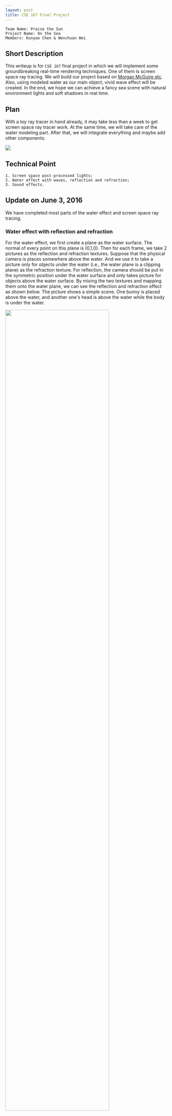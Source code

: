 ```yaml
---
layout: post
title: CSE 167 Final Project
---
```

    Team Name: Praise the Sun
    Project Name: On the Sea
    Members: Kunyao Chen & Wenchuan Wei


## Short Description

This writeup is for `CSE 167` final project in which we will implement some groundbreaking real-time rendering techniques. One of them is screen space ray tracing. We will build our project based on [Morgan McGuire etc](http://jcgt.org/published/0003/04/04/). Also, using modeled water as our main object, vivid wave effect will be created. In the end, we hope we can achieve a fancy sea scene with natural environment lights and soft shadows in real time.

## Plan

With a toy ray tracer in hand already, it may take less than a week to get screen space ray tracer work. At the same time, we will take care of the water modeling part. After that, we will integrate everything and maybe add other components.

<img src="../img5/rt.jpg">

## Technical Point

    1. Screen space post-processed lights;
    2. Water effect with waves, reflection and refraction;
    3. Sound effects.

## Update on June 3, 2016
We have completed most parts of the water effect and screen space ray tracing. 

### Water effect with reflection and refraction

For the water effect, we first create a plane as the water surface. The normal of every point on this plane is (0,1,0). Then for each frame, we take 2 pictures as the reflection and refraction textures. 
Suppose that the physical camera is places somewhere above the water. And we use it to take a picture only for objects under the water (i.e., the water plane is a clipping plane) as the refraction texture.
For reflection, the camera should be put in the symmetric position under the water surface and only takes picture for objects above the water surface. By mixing the two textures and mapping them onto the water plane, we can see the reflection and refraction effect as shown below.
The picture shows a simple scene. One bunny is placed above the water, and another one's head is above the water while the body is under the water.

<img src="../img5/water1.jpg" width="80%" height="80%" style="display:inline"/>

### Ripples on the water surface

To make the water more realistic, we want to add some ripples on the water surface. We used a dudv map to realize ripples. Using the red and green components of dudv map as offsets, we can distort the pixels of the reflection and refraction textures. The water surface with ripples is shown below.

<img src="../img5/water2.jpg" width="80%" height="80%" style="display:inline"/>

### Screen space ray tracing

It could save much time to trace ray in screen space. We choose to build up everything in fragment shader, so the procedure is just like in deferred shading: we save world space normal, position, diffuse color, depth for every pixel in a buffer in the first pass. Then do the ray tracing in screen space in the second pass. The biggest issues are as following: 1. There is no simple proportional relationship between camera space cooridnates and screen space cooridnates. The reuslt in [Morgan McGuire's paper](http://jcgt.org/published/0003/04/04/) is not quite accurate. 2. There is an aliasing problem as sample rate of depth buffer is limited. We have to carefully choose `bias` and  `zThickness` to make it right.

We test the result with a simple scene(floor, bunny and a mirror). As we can see, although there is still some aliasings when the angle between view direction and normal is large, also, the bunny in the mirror is sort of blurred, the overall result is quite satisfying. As we focus on real time application, the artifect is enduarable.

![](../img5/bunnyInTheMirror.gif)

## Update on June 6, 2016

    Note: We change our Team name to PTS, and Project name to "Bunny and Water" 

## The following shows all the technical features of our final project.

(1) Water effect with reflection and refraction

In the following screenshot, head of the bunny is above the water and the body is under the water. You can see both the reflection and refractions, as well as the ripples.

<img src="../img5/water_final.PNG" width="80%" height="80%" style="display:inline"/>

We also use a normal map on the water surface, which enables specular highlight on the water surface.

<img src="../img5/water_final_light.PNG" width="80%" height="80%" style="display:inline"/>

(2) Screen Space Ray Tracing

With ray tracing, we can implement fancier environment mapping. As you can see in the screenshot, bunny can map floor texture and the other bunny, also floor could reflect those bunnies.

<img src="../img5/1.PNG" width="80%" height="80%" style="display:inline"/>
<img src="../img5/2.PNG" width="80%" height="80%" style="display:inline"/>

In addition, we can obtain shadows: 
<img src="../img5/3.PNG" width="80%" height="80%" style="display:inline"/>

Better than shadow mapping, using ray cones, we can achieve soft shadows:
<img src="../img5/4.PNG" width="80%" height="80%" style="display:inline"/>

    For more detail, please see [our short vedio](https://www.youtube.com/watch?v=PPq9hJA3th4)











